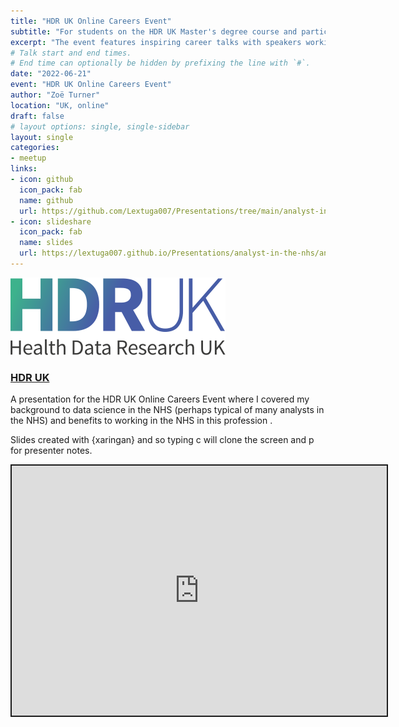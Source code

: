```yaml
---
title: "HDR UK Online Careers Event"
subtitle: "For students on the HDR UK Master's degree course and participants of the HDR UK Black Internship Programme and  Biomedical Vacation Scholarship"
excerpt: "The event features inspiring career talks with speakers working in health data science roles in the NHS, industry, HDR UK alumni and more – offering insights, tips and first-hand experience."
# Talk start and end times.
# End time can optionally be hidden by prefixing the line with `#`.
date: "2022-06-21"
event: "HDR UK Online Careers Event"
author: "Zoë Turner"
location: "UK, online"
draft: false
# layout options: single, single-sidebar
layout: single
categories:
- meetup
links:
- icon: github
  icon_pack: fab
  name: github
  url: https://github.com/Lextuga007/Presentations/tree/main/analyst-in-the-nhs
- icon: slideshare
  icon_pack: fab
  name: slides
  url: https://lextuga007.github.io/Presentations/analyst-in-the-nhs/analyst-in-the-nhs.html#1
---
```


![HDR UK](featured.png)

### [HDR UK](https://www.hdruk.ac.uk/)

A presentation for the HDR UK Online Careers Event where I covered my background to data science in the NHS (perhaps typical of many analysts in the NHS) and benefits to working in the NHS in this profession .

Slides created with {xaringan} and so typing c will clone the screen and p for presenter notes.

<iframe src=" https://lextuga007.github.io/Presentations/analyst-in-the-nhs/analyst-in-the-nhs.html#1" width="600" height="400" style="border:2px solid currentColor;" loading="lazy" allowfullscreen></iframe> <script>fitvids('.shareagain', {players: 'iframe'});</script>

